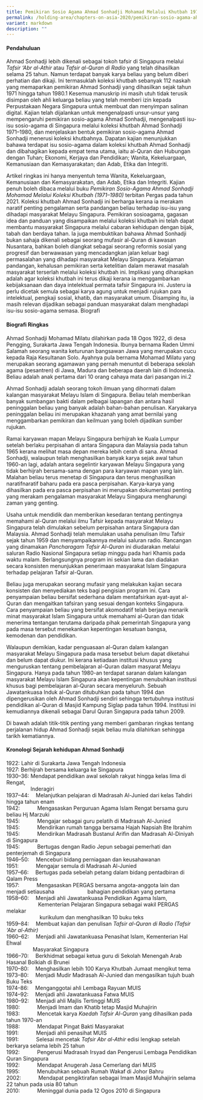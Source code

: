 ```yaml
---
title: Pemikiran Sosio Agama Ahmad Sonhadji Mohamad Melalui Khutbah 1971–1980
permalink: /holding-area/chapters-on-asia-2020/pemikiran-sosio-agama-ahmad-sonhadji/
variant: markdown
description: ""
---
```

#### **Pendahuluan**

Ahmad Sonhadji lebih dikenali sebagai tokoh tafsir di Singapura melalui
*Tafsir ‘Abr al-Athir* atau *Tafsir al-Quran di Radio* yang telah dihasilkan
selama 25 tahun. Namun terdapat banyak karya beliau yang belum diberi
perhatian dan dikaji. Ini termasuklah koleksi khutbah sebanyak 112 naskah
yang memaparkan pemikiran Ahmad Sonhadji yang dihasilkan sejak
tahun 1971 hingga tahun 1980.1 Kesemua manuskrip ini masih utuh tidak
terusik disimpan oleh ahli keluarga beliau yang telah memberi izin kepada
Perpustakaan Negara Singapura untuk membuat dan menyimpan salinan
digital. Kajian telah dijalankan untuk mengenalpasti unsur-unsur yang
mempengaruhi pemikiran sosio-agama Ahmad Sonhadji, mengenalpasti
isu-isu sosio-agama di Singapura melalui koleksi khutbah Ahmad Sonhadji
1971–1980, dan menjelaskan bentuk pemikiran sosio-agama Ahmad
Sonhadji menerusi koleksi khutbahnya. Dapatan kajian menunjukkan
bahawa terdapat isu sosio-agama dalam koleksi khutbah Ahmad Sonhadji
dan dibahagikan kepada empat tema utama, iaitu al-Quran dan Hubungan
dengan Tuhan; Ekonomi, Kerjaya dan Pendidikan; Wanita, Kekeluargaan,
Kemanusiaan dan Kemasyarakatan; dan Adab, Etika dan Integriti.

Artikel ringkas ini hanya menyentuh tema Wanita, Kekeluargaan,
Kemanusiaan dan Kemasyarakatan, dan Adab, Etika dan Integriti.
Kajian penuh boleh dibaca melalui buku *Pemikiran Sosio-Agama Ahmad
Sonhadji Mohamad Melalui Koleksi Khutbah (1971–1980)* terbitan Pergas
pada tahun 2021. Koleksi khutbah Ahmad Sonhadji ini berharga kerana
ia merakam naratif penting pengalaman serta pandangan beliau terhadap
isu-isu yang dihadapi masyarakat Melayu Singapura. Pemikiran sosioagama,
gagasan idea dan panduan yang disampaikan melalui koleksi
khutbah ini telah dapat membantu masyarakat Singapura melalui cabaran
kehidupan dengan bijak, tabah dan berdaya tahan. Ia juga membuktikan
bahawa Ahmad Sonhadji bukan sahaja dikenali sebagai seorang mufasir
al-Quran di kawasan Nusantara, bahkan boleh diangkat sebagai seorang
reformis sosial yang progresif dan berwawasan yang mencadangkan jalan
keluar bagi permasalahan yang dihadapi masyarakat Melayu Singapura.
Ketajaman pandangan, kehalusan pemikiran serta ketelitian dalam merawat
masalah masyarakat terserlah melalui koleksi khutbah ini. Implikasi
yang diharapkan adalah agar koleksi khutbah ini terus dikaji kerana
ia menggambarkan kebijaksanaan dan daya intelektual permata tafsir
Singapura ini. Justeru ia perlu dicetak semula sebagai karya agung untuk
menjadi rujukan para intelektual, pengkaji sosial, khatib, dan masyarakat
umum. Disamping itu, ia masih relevan dijadikan sebagai panduan
masyarakat dalam menghadapi isu-isu sosio-agama semasa.
Biografi

#### **Biografi Ringkas**
Ahmad Sonhadji Mohamad Milatu dilahirkan pada 18 Ogos 1922, di desa
Pengging, Surakarta Jawa Tengah Indonesia. Ibunya bernama Raden Ummi
Salamah seorang wanita keturunan bangsawan Jawa yang merupakan cucu
kepada Raja Kesultanan Solo. Ayahnya pula bernama Mohamad Milatu
yang merupakan seorang agamawan yang pernah menuntut di beberapa
sekolah agama (pesantren) di Jawa, Madura dan beberapa daerah lain di
Indonesia. Beliau adalah anak pertama dari 10 orang cahaya mata dari
pasangan ini.2

Ahmad Sonhadji adalah seorang tokoh ilmuan yang dihormati dalam
kalangan masyarakat Melayu Islam di Singapura. Beliau telah memberikan
banyak sumbangan bakti dalam pelbagai lapangan dan antara hasil
peninggalan beliau yang banyak adalah bahan-bahan penulisan. Karyakarya
peninggalan beliau ini merupakan khazanah yang amat bernilai
yang menggambarkan pemikiran dan keilmuan yang boleh dijadikan
sumber rujukan.

Ramai karyawan mapan Melayu Singapura berhijrah ke Kuala Lumpur
setelah berlaku perpisahan di antara Singapura dan Malaysia pada tahun
1965 kerana melihat masa depan mereka lebih cerah di sana. Ahmad
Sonhadji, walaupun telah menghasilkan banyak karya sejak awal tahun
1960-an lagi, adalah antara segelintir karyawan Melayu Singapura yang
tidak berhijrah bersama-sama dengan para karyawan mapan yang lain.
Malahan beliau terus menetap di Singapura dan terus menghasilkan naratifnaratif
baharu pada era pasca perpisahan. Karya-karya yang dihasilkan
pada era pasca perpisahan ini merupakan dokumentasi penting yang
merakam pengalaman masyarakat Melayu Singapura mengharungi zaman
yang genting.

Usaha untuk mendidik dan memberikan kesedaran tentang pentingnya
memahami al-Quran melalui ilmu Tafsir kepada masyarakat Melayu
Singapura telah dimulakan sebelum perpisahan antara Singapura dan
Malaysia. Ahmad Sonhadji telah memulakan usaha penulisan ilmu Tafsir
sejak tahun 1959 dan menyampaikannya melalui saluran radio. Rancangan
yang dinamakan *Pancharagam Tafsir Al-Quran* ini diudarakan melalui
saluran Radio Nasional Singapura setiap minggu pada hari Khamis pada
waktu malam. Berlangsungnya program ini sekian lama dan diadakan
secara konsisten menunjukkan penerimaan masyarakat Islam Singapura
terhadap pelajaran Tafsir al-Quran.

Beliau juga merupakan seorang mufasir yang melakukan kajian secara
konsisten dan menyediakan teks bagi pengisian program ini. Cara
penyampaian beliau bersifat sederhana dalam mentafsirkan ayat-ayat
al-Quran dan mengaitkan tafsiran yang sesuai dengan konteks Singapura.
Cara penyampaian beliau yang bersifat akomodatif telah berjaya menarik
minat masyarakat Islam Singapura untuk memahami al-Quran dan tidak
menerima tentangan terutama daripada pihak pemerintah Singapura yang
pada masa tersebut menekankan kepentingan kesatuan bangsa, kemodenan
dan pendidikan.

Walaupun demikian, kadar penguasaan al-Quran dalam kalangan
masyarakat Melayu Singapura pada masa tersebut belum dapat diketahui
dan belum dapat diukur. Ini kerana ketiadaan institusi khusus yang
menguruskan tentang pembelajaran al-Quran dalam masyarat Melayu
Singapura. Hanya pada tahun 1980-an terdapat saranan dalam kalangan
masyarakat Melayu Islam Singapura akan kepentingan menubuhkan
institusi khusus bagi pembelajaran al-Quran secara menyeluruh.
Sebuah Jawatankuasa Induk al-Quran ditubuhkan pada tahun 1994 dan
dipengerusikan oleh Ahmad Sonhadji sendiri sehingga tertubuhnya institusi
pendidikan al-Quran di Masjid Kampung Siglap pada tahun 1994. Institusi
ini kemudiannya dikenali sebagai Darul Quran Singapura pada tahun 2009.

Di bawah adalah titik-titik penting yang memberi gambaran ringkas
tentang perjalanan hidup Ahmad Sonhadji sejak beliau mula dilahirkan
sehingga tarikh kematiannya.

#### **Kronologi Sejarah kehidupan Ahmad Sonhadji**

1922: Lahir di Surakarta Jawa Tengah Indonesia<br>
1927: Berhijrah bersama keluarga ke Singapura<br>
1930–36: Mendapat pendidikan awal sekolah rakyat hingga kelas lima di Rengat,<br>        Inderagiri<br>
1937–44:  Melanjutkan pelajaran di Madrasah Al-Junied dari kelas Tahdiri
hingga tahun enam<br>
1942:    Mengasaskan Perguruan Agama Islam Rengat bersama guru
beliau Hj Marzuki<br>
1945:    Mengajar sebagai guru pelatih di Madrasah Al-Junied<br>
1945:    Mendirikan rumah tangga bersama Hajah Napsiah Bte Ibrahim<br>
1945:    Mendirikan Madrasah Bustanul Arifin dan Madrasah Al-Diniyah
di Singapura<br>
1945:    Bertugas dengan Radio Jepun sebagai pemerhati dan penterjemah
di Singapura<br>
1946–50:  Menceburi bidang perniagaan dan keusahawanan<br>
1951:    Mengajar semula di Madrasah Al-Junied<br>
1957–66:  Bertugas pada sebelah petang dalam bidang pentadbiran di
Qalam Press<br>
1957:    Mengasaskan PERGAS bersama angota-anggota lain dan menjadi
setiausaha 
      bahagian pendidikan yang pertama<br>
1958–60:  Menjadi ahli Jawatankuasa Pendidikan Agama Islam,<br>      Kementerian Pelajaran Singapura sebagai wakil PERGAS melakar<br>      
kurikulum dan menghasilkan 10 buku teks<br>
1959–84:  Membuat kajian dan penulisan *Tafsir al-Quran di Radio (Tafsir
‘Abr al-Athir)*<br>
1960–62:  Menjadi ahli Jawatankuasa Penasihat Islam, Kementerian Hal
Ehwal<br>     Masyarakat Singapura<br>
1966–70:  Berkhidmat sebagai ketua guru di Sekolah Menengah Arab
Hasanal Bolkiah di Brunei<br>
1970–80:  Menghasilkan lebih 100 Karya Khutbah Jumaat mengikut tema<br>
1973–80:  Menjadi Mudir Madrasah Al-Junied dan mengasilkan tujuh buah
Buku Teks<br>
1974–86:  Menganggotai ahli Lembaga Rayuan MUIS<br>
1974–92:  Menjadi ahli Jawatankuasa Fatwa MUIS<br>
1980–92:  Menjadi ahli Majlis Tertinggi MUIS<br>
1980:    Menjadi Imam dan Khatib tetap Masjid Muhajirin<br>
1983:    Mencetak karya *Kaedah Tafsir Al-Quran* yang dihasilkan pada
tahun 1970-an<br>
1988:    Mendapat Pingat Bakti Masyarakat<br>
1991:    Menjadi ahli penasihat MUIS<br>
1991:    Selesai mencetak *Tafsir Abr al-Athir* edisi lengkap setelah berkarya
selama lebih 25 tahun<br>
1992:    Pengerusi Madrasah Irsyad dan Pengerusi Lembaga Pendidikan
Quran Singapura<br>
1992:    Mendapat Anugerah Jasa Cemerlang dari MUIS<br>
1995:    Menubuhkan sebuah Rumah Wakaf di Johor Bahru<br>
2002:    Mendapat pengiktirafan sebagai Imam Masjid Muhajirin selama
22 tahun pada usia 80 tahun<br>
2010:    Meninggal dunia pada 12 Ogos 2010 di Singapura